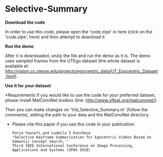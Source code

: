 # Selective-Summary

**Download the code**

In order to use this code, please open the 'code.zipe' in here (click on the 'code.zipe', here) and then attempt to download it.

**Run the demo**

After it is downloaded, unzip the file and run the demo as it is. The demo uses sampled frames from the UTEgo dataset (the whole 
dataset is available at: http://vision.cs.utexas.edu/projects/egocentric_data/UT_Egocentric_Dataset.html).

**Use it for your dataset**

*Requirements
If you would like to use the code for your preferred dataset, please install MatConvNet toolbox (link: http://www.vlfeat.org/matconvnet/).

Then you can make changes on 'Vid_Selective_Summary.m' (follow the comments), setting the path to your data and the MatConvNet directory.

 
* Please cite this paper if you use this code in your publication: 

     ```
     Paria Yousefi,and Ludmila I Kuncheva
     "Selective Keyframe Summarisation for Egocentric Videos Based on Semantic Concept Search, "  
     Third IEEE International Conference on Image Processing, Applications and Systems (IPAS 2018)
     
     ```
 
